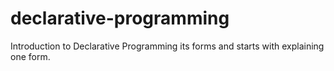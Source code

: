 # declarative-programming
Introduction to Declarative Programming its forms and starts with explaining one form.
